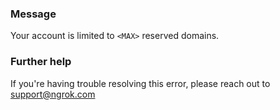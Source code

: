
### Message
Your account is limited to <code>&lt;MAX&gt;</code> reserved domains.

### Further help
If you're having trouble resolving this error, please reach out to [support@ngrok.com](mailto:support@ngrok.com?subject=Help%20with%20ERR_NGROK_431)

